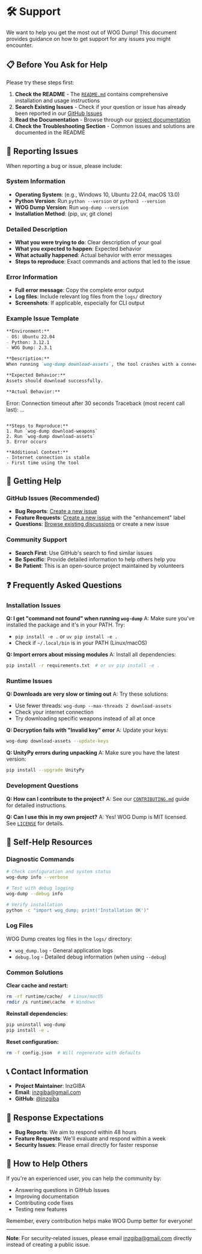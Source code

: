 # 🛠️ Support

We want to help you get the most out of WOG Dump! This document provides guidance on how to get support for any issues you might encounter.

## 📋 Before You Ask for Help

Please try these steps first:

1. **Check the README** - The [`README.md`](README.md) contains comprehensive installation and usage instructions
2. **Search Existing Issues** - Check if your question or issue has already been reported in our [GitHub Issues](https://github.com/InzGIBA/ReWOG/issues)
3. **Read the Documentation** - Browse through our [project documentation](https://github.com/InzGIBA/ReWOG/blob/main/README.md)
4. **Check the Troubleshooting Section** - Common issues and solutions are documented in the README

## 🐛 Reporting Issues

When reporting a bug or issue, please include:

### System Information
- **Operating System**: (e.g., Windows 10, Ubuntu 22.04, macOS 13.0)
- **Python Version**: Run `python --version` or `python3 --version`
- **WOG Dump Version**: Run `wog-dump --version`
- **Installation Method**: (pip, uv, git clone)

### Detailed Description
- **What you were trying to do**: Clear description of your goal
- **What you expected to happen**: Expected behavior
- **What actually happened**: Actual behavior with error messages
- **Steps to reproduce**: Exact commands and actions that led to the issue

### Error Information
- **Full error message**: Copy the complete error output
- **Log files**: Include relevant log files from the `logs/` directory
- **Screenshots**: If applicable, especially for CLI output

### Example Issue Template
```markdown
**Environment:**
- OS: Ubuntu 22.04
- Python: 3.12.1
- WOG Dump: 2.3.1

**Description:**
When running `wog-dump download-assets`, the tool crashes with a connection error.

**Expected Behavior:**
Assets should download successfully.

**Actual Behavior:**
```
Error: Connection timeout after 30 seconds
Traceback (most recent call last):
  ...
```

**Steps to Reproduce:**
1. Run `wog-dump download-weapons`
2. Run `wog-dump download-assets`
3. Error occurs

**Additional Context:**
- Internet connection is stable
- First time using the tool
```

## 💬 Getting Help

### GitHub Issues (Recommended)
- **Bug Reports**: [Create a new issue](https://github.com/InzGIBA/ReWOG/issues/new)
- **Feature Requests**: [Create a new issue](https://github.com/InzGIBA/ReWOG/issues/new) with the "enhancement" label
- **Questions**: [Browse existing discussions](https://github.com/InzGIBA/ReWOG/issues) or create a new issue

### Community Support
- **Search First**: Use GitHub's search to find similar issues
- **Be Specific**: Provide detailed information to help others help you
- **Be Patient**: This is an open-source project maintained by volunteers

## ❓ Frequently Asked Questions

### Installation Issues

**Q: I get "command not found" when running `wog-dump`**
A: Make sure you've installed the package and it's in your PATH. Try:
- `pip install -e .` or `uv pip install -e .`
- Check if `~/.local/bin` is in your PATH (Linux/macOS)

**Q: Import errors about missing modules**
A: Install all dependencies:
```bash
pip install -r requirements.txt  # or uv pip install -e .
```

### Runtime Issues

**Q: Downloads are very slow or timing out**
A: Try these solutions:
- Use fewer threads: `wog-dump --max-threads 2 download-assets`
- Check your internet connection
- Try downloading specific weapons instead of all at once

**Q: Decryption fails with "Invalid key" error**
A: Update your keys:
```bash
wog-dump download-assets --update-keys
```

**Q: UnityPy errors during unpacking**
A: Make sure you have the latest version:
```bash
pip install --upgrade UnityPy
```

### Development Questions

**Q: How can I contribute to the project?**
A: See our [`CONTRIBUTING.md`](CONTRIBUTING.md) guide for detailed instructions.

**Q: Can I use this in my own project?**
A: Yes! WOG Dump is MIT licensed. See [`LICENSE`](LICENSE) for details.

## 🔧 Self-Help Resources

### Diagnostic Commands
```bash
# Check configuration and system status
wog-dump info --verbose

# Test with debug logging
wog-dump --debug info

# Verify installation
python -c "import wog_dump; print('Installation OK')"
```

### Log Files
WOG Dump creates log files in the `logs/` directory:
- `wog_dump.log` - General application logs
- `debug.log` - Detailed debug information (when using `--debug`)

### Common Solutions

**Clear cache and restart:**
```bash
rm -rf runtime/cache/  # Linux/macOS
rmdir /s runtime\cache  # Windows
```

**Reinstall dependencies:**
```bash
pip uninstall wog-dump
pip install -e .
```

**Reset configuration:**
```bash
rm -f config.json  # Will regenerate with defaults
```

## 📞 Contact Information

- **Project Maintainer**: InzGIBA
- **Email**: [inzgiba@gmail.com](mailto:inzgiba@gmail.com)
- **GitHub**: [@inzgiba](https://github.com/inzgiba)

## 🎯 Response Expectations

- **Bug Reports**: We aim to respond within 48 hours
- **Feature Requests**: We'll evaluate and respond within a week
- **Security Issues**: Please email directly for faster response

## 🤝 How to Help Others

If you're an experienced user, you can help the community by:
- Answering questions in GitHub Issues
- Improving documentation
- Contributing code fixes
- Testing new features

Remember, every contribution helps make WOG Dump better for everyone!

---

**Note**: For security-related issues, please email [inzgiba@gmail.com](mailto:inzgiba@gmail.com) directly instead of creating a public issue.
